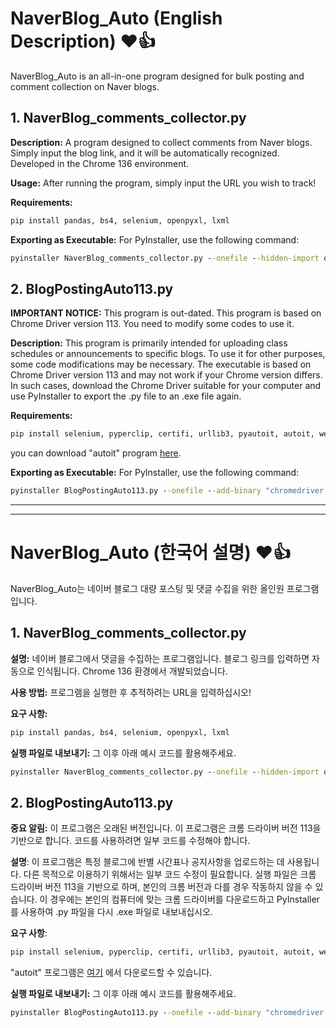 # NaverBlog_Auto (English Description) ❤️👍

NaverBlog_Auto is an all-in-one program designed for bulk posting and comment collection on Naver blogs.

## 1. NaverBlog_comments_collector.py

**Description:**
A program designed to collect comments from Naver blogs. Simply input the blog link, and it will be automatically recognized. Developed in the Chrome 136 environment.

**Usage:**
After running the program, simply input the URL you wish to track!

**Requirements:**
```python
pip install pandas, bs4, selenium, openpyxl, lxml
```

**Exporting as Executable:**
For PyInstaller, use the following command:
```cmd
pyinstaller NaverBlog_comments_collector.py --onefile --hidden-import os --hidden-import re --hidden-import time --hidden-import datetime --hidden-import pandas --hidden-import bs4 --hidden-import selenium --hidden-import openpyxl --hidden-import lxml

```

## 2. BlogPostingAuto113.py
**IMPORTANT NOTICE:**
This program is out-dated. This program is based on Chrome Driver version 113. You need to modify some codes to use it.

**Description:**
This program is primarily intended for uploading class schedules or announcements to specific blogs. To use it for other purposes, some code modifications may be necessary. The executable is based on Chrome Driver version 113 and may not work if your Chrome version differs. In such cases, download the Chrome Driver suitable for your computer and use PyInstaller to export the .py file to an .exe file again.

**Requirements:**
```python
pip install selenium, pyperclip, certifi, urllib3, pyautoit, autoit, webdriver_manager
```
you can download "autoit" program [here](https://www.autoitscript.com/site/autoit/downloads/).

**Exporting as Executable:**
For PyInstaller, use the following command:
```cmd
pyinstaller BlogPostingAuto113.py --onefile --add-binary "chromedriver.exe;." --add-data="AutoItX3_x64.dll;autoit\lib" --hidden-import certifi --hidden-import urllib3 --hidden-import pyperclip --hidden-import webdriver-manager --hidden-import pyautoit --hidden-import autoit
```
---
---
# NaverBlog_Auto (한국어 설명) ❤️👍

NaverBlog_Auto는 네이버 블로그 대량 포스팅 및 댓글 수집을 위한 올인원 프로그램입니다.

## 1. NaverBlog_comments_collector.py

**설명:**
네이버 블로그에서 댓글을 수집하는 프로그램입니다. 블로그 링크를 입력하면 자동으로 인식됩니다. Chrome 136 환경에서 개발되었습니다.

**사용 방법:**
프로그램을 실행한 후 추적하려는 URL을 입력하십시오!

**요구 사항:**
```python
pip install pandas, bs4, selenium, openpyxl, lxml
```

**실행 파일로 내보내기:**
그 이후 아래 예시 코드를 활용해주세요.
```cmd
pyinstaller NaverBlog_comments_collector.py --onefile --hidden-import os --hidden-import re --hidden-import time --hidden-import datetime --hidden-import pandas --hidden-import bs4 --hidden-import selenium --hidden-import openpyxl --hidden-import lxml
```
## 2. BlogPostingAuto113.py
**중요 알림:**
이 프로그램은 오래된 버전입니다. 이 프로그램은 크롬 드라이버 버전 113을 기반으로 합니다. 코드를 사용하려면 일부 코드를 수정해야 합니다.

**설명**:
이 프로그램은 특정 블로그에 반별 시간표나 공지사항을 업로드하는 데 사용됩니다. 다른 목적으로 이용하기 위해서는 일부 코드 수정이 필요합니다. 실행 파일은 크롬 드라이버 버전 113을 기반으로 하며, 본인의 크롬 버전과 다를 경우 작동하지 않을 수 있습니다. 이 경우에는 본인의 컴퓨터에 맞는 크롬 드라이버를 다운로드하고 PyInstaller를 사용하여 .py 파일을 다시 .exe 파일로 내보내십시오.

**요구 사항**:
```python
pip install selenium, pyperclip, certifi, urllib3, pyautoit, autoit, webdriver_manager
```
"autoit" 프로그램은 [여기](https://www.autoitscript.com/site/autoit/downloads/) 에서 다운로드할 수 있습니다.

**실행 파일로 내보내기:**
그 이후 아래 예시 코드를 활용해주세요.
```cmd
pyinstaller BlogPostingAuto113.py --onefile --add-binary "chromedriver.exe;." --add-data="AutoItX3_x64.dll;autoit\lib" --hidden-import certifi --hidden-import urllib3 --hidden-import pyperclip --hidden-import webdriver-manager --hidden-import pyautoit --hidden-import autoit
```





